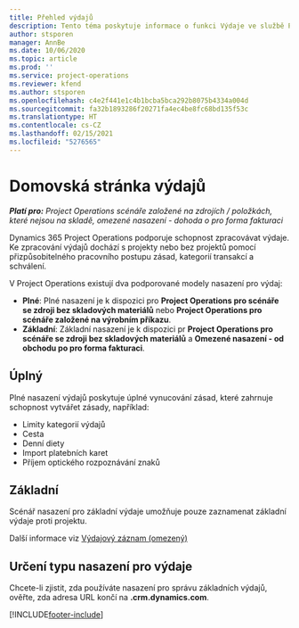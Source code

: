 ```yaml
---
title: Přehled výdajů
description: Tento téma poskytuje informace o funkci Výdaje ve službě Project Operations.
author: stsporen
manager: AnnBe
ms.date: 10/06/2020
ms.topic: article
ms.prod: ''
ms.service: project-operations
ms.reviewer: kfend
ms.author: stsporen
ms.openlocfilehash: c4e2f441e1c4b1bcba5bca292b8075b4334a004d
ms.sourcegitcommit: fa32b1893286f20271fa4ec4be8fc68bd135f53c
ms.translationtype: HT
ms.contentlocale: cs-CZ
ms.lasthandoff: 02/15/2021
ms.locfileid: "5276565"
---
```

# <a name="expense-home-page"></a>Domovská stránka výdajů

_**Platí pro:** Project Operations scénáře založené na zdrojích / položkách, které nejsou na skladě, omezené nasazení - dohoda o pro forma fakturaci_


Dynamics 365 Project Operations podporuje schopnost zpracovávat výdaje. Ke zpracování výdajů dochází s projekty nebo bez projektů pomocí přizpůsobitelného pracovního postupu zásad, kategorií transakcí a schválení.

V Project Operations existují dva podporované modely nasazení pro výdaj: 

- **Plné**: Plné nasazení je k dispozici pro **Project Operations pro scénáře se zdroji bez skladových materiálů** nebo **Project Operations pro scénáře založené na výrobním příkazu**.
- **Základní**: Základní nasazení je k dispozici pr **Project Operations pro scénáře se zdroji bez skladových materiálů** a **Omezené nasazení - od obchodu po pro forma fakturaci**.

## <a name="full"></a>Úplný 
Plné nasazení výdajů poskytuje úplné vynucování zásad, které zahrnuje schopnost vytvářet zásady, například:

  - Limity kategorií výdajů
  - Cesta
  - Denní diety
  - Import platebních karet
  - Příjem optického rozpoznávání znaků

## <a name="basic"></a>Základní 
Scénář nasazení pro základní výdaje umožňuje pouze zaznamenat základní výdaje proti projektu. 

Další informace viz [Výdajový záznam (omezený)](basic-expense.md)

## <a name="determine-your-expense-deployment"></a>Určení typu nasazení pro výdaje
Chcete-li zjistit, zda používáte nasazení pro správu základních výdajů, ověřte, zda adresa URL končí na **.crm.dynamics.com**. 


[!INCLUDE[footer-include](../includes/footer-banner.md)]
